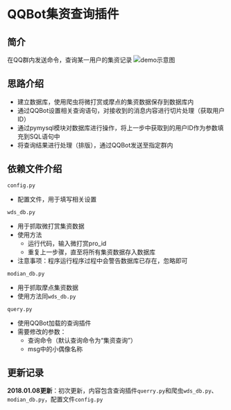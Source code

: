 # QQBot集资查询插件


## 简介
在QQ群内发送命令，查询某一用户的集资记录
![demo示意图](http://a3.qpic.cn/psb?/V13aTJbk3ppHHd/D7VLPVUwRYvWXvLli*lHaaJBgY2EqhyLB5O8Os0zcCQ!/b/dG4AAAAAAAAA&ek=1&kp=1&pt=0&bo=OATsAgAAAAAREPU!&vuin=825764773&tm=1515423600&sce=60-2-2&rf=viewer_311)

## 思路介绍
* 建立数据库，使用爬虫将微打赏或摩点的集资数据保存到数据库内
* 通过QQBot设置相关查询语句，对接收到的消息内容进行切片处理（获取用户ID）
* 通过pymysql模块对数据库进行操作，将上一步中获取到的用户ID作为参数填充到SQL语句中
* 将查询结果进行处理（排版），通过QQBot发送至指定群内

## 依赖文件介绍

`config.py`
* 配置文件，用于填写相关设置


`wds_db.py`
* 用于抓取微打赏集资数据
* 使用方法
	- 运行代码，输入微打赏pro_id
	- 重复上一步骤，直至将所有集资数据存入数据库
* 注意事项：程序运行程序过程中会警告数据库已存在，忽略即可

`modian_db.py`
* 用于抓取摩点集资数据
* 使用方法同`wds_db.py`  



`query.py`
* 使用QQBot加载的查询插件
* 需要修改的参数：
   - 查询命令（默认查询命令为“集资查询”）
   - msg中的小偶像名称
 


##  更新记录


**2018.01.08更新**：初次更新，内容包含查询插件`querry.py`和爬虫`wds_db.py`、`modian_db.py`，配置文件`config.py`

